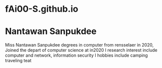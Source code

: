 # fAi00-S.github.io
<h1> Nantawan Sanpukdee </h1>
<p> Miss Nantawan Sanpukdee  degrees in computer from rensselaer in 2020, 
Joined the depart of computer science at in2020
I research interest include computer and network, information security
I hobbies include camping traveling 
teat
</p>

